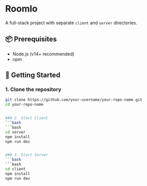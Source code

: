 ﻿# Roomlo

A full-stack project with separate `client` and `server` directories.

## 📦 Prerequisites

- Node.js (v14+ recommended)
- npm

## 🚀 Getting Started

### 1. Clone the repository

```bash
git clone https://github.com/your-username/your-repo-name.git
cd your-repo-name


### 2. Start Client
```bash
```bash
cd server
npm install
npm run dev


### 3. Start Server
```bash
```bash
cd client
npm install
npm run dev
